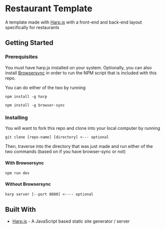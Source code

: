 # Restaurant Template

A template made with [Harp.js](http://harpjs.com/) with a front-end and back-end layout specifically for restaurants

## Getting Started


### Prerequisites

You must have harp.js installed on your system. Optionally, you can also install [Browsersync](https://www.browsersync.io/) in order to run the NPM script that is included with this repo.

You can do either of the two by running
```
npm install -g harp
```
```
npm install -g browser-sync
```

### Installing

You will want to fork this repo and clone into your local computer by running

```
git clone [repo-name] [directory] <--- optional
```

Then, traverse into the directory that was just made and run either of the two commands (based on if you have browser-sync or not)

#### With Browsersync

```
npm run dev
```

#### Without Browsersync

```
harp server [--port 8080] <---- optional
```

## Built With

* [Harp.js](http://harpjs.com) - A JavaScript based static site generator / server